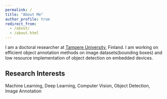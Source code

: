 ```yaml
---
permalink: /
title: "About Me"
author_profile: true
redirect_from: 
  - /about/
  - /about.html
---
```

I am a doctoral researcher at [Tampere University](https://www.tuni.fi/en), Finland. I am working on efficient object annotation methods on image datasets(bounding boxes) and low resource implementation of object detection on embedded devices.
<!-- the supervision of Associate Professor [Heikki Huttunen](http://www.cs.tut.fi/~hehu/) and Associate Professor [Esa Rahtu](https://esa.rahtu.fi/). -->

<!-- This is my google [site](https://sites.google.com/view/bishwoadhikari/home).   -->

<!-- ## Recent News
<!-- ====== -->
<!-- * One paper accepted at [EUVIP2021](https://www-l2ti.univ-paris13.fr/euvip2020/), [arXiv](https://arxiv.org/abs/2105.04678). -->
<!-- * Presented paper at [ICPR2020](http://www.icpr2020.it/), [arXiv](https://arxiv.org/abs/2007.00961). -->
<!-- *(Update on 25.06.2020) -->
<!-- * Working on real-time facial analysis. Manuscript submitted to Journal. -->
<!-- * Attended [PRAIRIE AI summer school 2019](https://project.inria.fr/paiss/). -->
<!-- * Started doing research on active learning for bounding box annotation.  -->
<!-- * Submitted 2 papers to IEEE conference (under review). -->
<!-- * Presented poster at 7th European Workshop on Visual Information Processing (EUVIP). -->
<!-- * One paper accepted at [EUVIP2018](https://ieeexplore.ieee.org/document/8611732), [arXiv](https://arxiv.org/abs/1807.03142). -->
<!-- * Fully annotated Indoor Object Detection data can be downloaded from [here](https://zenodo.org/record/2654485). -->


## Research Interests
<!-- ====== -->
Machine Learning, Deep Learning, Computer Vision, Object Detection, Image Annotation
<!-- -- Resource efficient object detection, automatic data annotation -->
 
